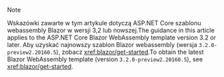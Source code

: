 > [!NOTE]
> <span data-ttu-id="3a6b5-101">Wskazówki zawarte w tym artykule dotyczą ASP.NET Core szablonu webassembly Blazor w wersji 3,2 lub nowszej.</span><span class="sxs-lookup"><span data-stu-id="3a6b5-101">The guidance in this article applies to the ASP.NET Core Blazor WebAssembly template version 3.2 or later.</span></span> <span data-ttu-id="3a6b5-102">Aby uzyskać najnowszy szablon Blazor webassembly (wersja `3.2.0-preview2.20160.5`), zobacz <xref:blazor/get-started>.</span><span class="sxs-lookup"><span data-stu-id="3a6b5-102">To obtain the latest Blazor WebAssembly template (version `3.2.0-preview2.20160.5`), see <xref:blazor/get-started>.</span></span>
